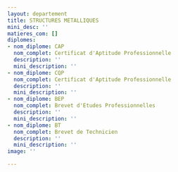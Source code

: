```yaml
---
layout: departement
title: STRUCTURES METALLIQUES
mini_desc: ''
matieres_com: []
diplomes:
- nom_diplome: CAP
  nom_complet: Certificat d'Aptitude Professionnelle
  description: ''
  mini_description: ''
- nom_diplome: CQP
  nom_complet: Certificat d'Aptitude Professionnelle
  description: ''
  mini_description: ''
- nom_diplome: BEP
  nom_complet: Brevet d'Etudes Professionnelles
  description: ''
  mini_description: ''
- nom_diplome: BT
  nom_complet: Brevet de Technicien
  description: ''
  mini_description: ''
image: ''

---
```

